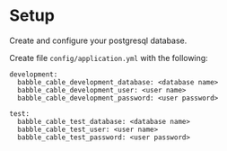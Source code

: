 # Setup

Create and configure your postgresql database.

Create file `config/application.yml` with the following:

```
development:
  babble_cable_development_database: <database name>
  babble_cable_development_user: <user name>
  babble_cable_development_password: <user password>

test:
  babble_cable_test_database: <database name>
  babble_cable_test_user: <user name>
  babble_cable_test_password: <user password>
```
